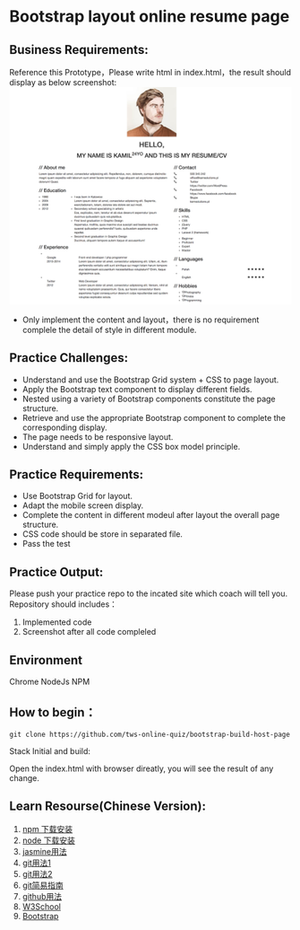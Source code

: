 # Bootstrap layout online resume page
## Business Requirements:
Reference this Prototype，Please write html in index.html，the result should display as below screenshot: 
![](./mock.png)

* Only implement the content and layout，there is no requirement complele the detail of style in different module.

## Practice Challenges:
* Understand and use the Bootstrap Grid system + CSS to page layout.
* Apply the Bootstrap text component to display different fields.
* Nested using a variety of Bootstrap components constitute the page structure.
* Retrieve and use the appropriate Bootstrap component to complete the corresponding display.
* The page needs to be responsive layout.
* Understand and simply apply the CSS box model principle.


## Practice Requirements:
*  Use Bootstrap Grid for layout.
* Adapt the mobile screen display.
* Complete the content in different modeul after layout the overall page structure.
* CSS code should be store in separated file.
* Pass the test

## Practice Output:
Please push your practice repo to the incated site which coach will tell you.
Repository should includes：
1. Implemented code
2. Screenshot after all code compleled

## Environment
Chrome
NodeJs
NPM

## How to begin：
```
git clone https://github.com/tws-online-quiz/bootstrap-build-host-page
```
Stack Initial and build:

Open the index.html with browser direatly, you will see the result of any change.


## Learn Resourse(Chinese Version):
1. [npm 下载安装](https://github.com/npm/npm)
2. [node 下载安装](https://github.com/creationix/nvm)
3. [jasmine用法](http://jasmine.github.io/2.4/introduction.html)
4. [git用法1](https://github.com/doggy8088/Learn-Git-in-30-days/blob/master/docs/02%20%E5%9C%A8%20Windows%20%E5%B9%B3%E5%8F%B0%E5%BF%85%E8%A3%9D%E7%9A%84%E4%B8%89%E5%A5%97%20Git%20%E5%B7%A5%E5%85%B7.markdown)
5. [git用法2](https://try.github.io/levels/1/challenges/1)
6. [git简易指南](http://gitref.org/zh/index.html)
7. [github用法](https://guides.github.com/activities/hello-world/)
9. [W3School](http://www.w3school.com.cn/)
1. [Bootstrap](http://www.bootcss.com/)

